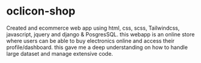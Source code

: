 # oclicon-shop
Created and ecommerce web app using html, css, scss, Tailwindcss, javascript, jquery and django &amp; PosgresSQL. this webapp is an online store where users can be able to buy electronics online and access their profile/dashboard. this gave me a deep understanding on how to handle large dataset and manage extensive code.
